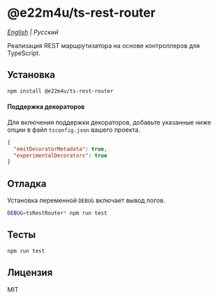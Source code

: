 # @e22m4u/ts-rest-router

*[English](./README.md) | Русский*

Реализация REST маршрутизатора на основе контроллеров для TypeScript.

## Установка

```bash
npm install @e22m4u/ts-rest-router
```

#### Поддержка декораторов

Для включения поддержки декораторов, добавьте указанные
ниже опции в файл `tsconfig.json` вашего проекта.

```json
{
  "emitDecoratorMetadata": true,
  "experimentalDecorators": true
}
```

## Отладка

Установка переменной `DEBUG` включает вывод логов.

```bash
DEBUG=tsRestRouter* npm run test
```

## Тесты

```bash
npm run test
```

## Лицензия

MIT
